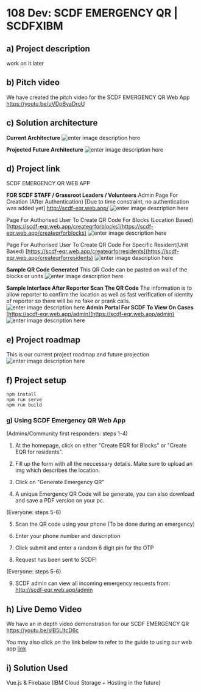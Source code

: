 
# 108 Dev: SCDF EMERGENCY QR | SCDFXIBM

## a) Project description
work on it later

## b) Pitch video
We have created the pitch video for the SCDF EMERGENCY QR Web App
https://youtu.be/uVDpByaDroU

## c) Solution architecture
**Current Architecture**
![enter image description here](https://user-images.githubusercontent.com/22294841/84565683-570a8780-ad9d-11ea-98b2-95ca61f4a880.jpg)

**Projected Future Architecture**
![enter image description here](https://user-images.githubusercontent.com/22294841/84565751-e31caf00-ad9d-11ea-94b4-1bcae9473e8e.jpg)
## d) Project link
SCDF EMERGENCY QR WEB APP

**FOR SCDF STAFF / Grassroot Leaders / Volunteers**
Admin Page For Creation (After Authentication) 
[Due to time constraint, no authentication was added yet]
http://scdf-eqr.web.app/
![enter image description here](https://user-images.githubusercontent.com/22294841/84585800-f3886480-ae45-11ea-8ae3-30162fa43cf8.png)

Page For Authorised User To Create QR Code For Blocks (Location Based)
[https://scdf-eqr.web.app/createqrforblocks](https://scdf-eqr.web.app/createqrforblocks)
![enter image description here](https://user-images.githubusercontent.com/22294841/84585801-f4b99180-ae45-11ea-9155-e379c32d45c5.png)

Page For Authorised User To Create QR Code For Specific Resident(Unit Based)
[https://scdf-eqr.web.app/createqrforresidents](https://scdf-eqr.web.app/createqrforresidents)
![enter image description here](https://user-images.githubusercontent.com/22294841/84585802-f5522800-ae45-11ea-9fac-30c679e129e3.png)

**Sample QR Code Generated**
This QR Code can be pasted on wall of the blocks or units
![enter image description here](https://user-images.githubusercontent.com/22294841/84586092-d30dd980-ae48-11ea-9521-eda4d3c9d795.png)

**Sample Interface After Reporter Scan The QR Code**
The information is to allow reporter to confirm the location as well as fast verification of identity of reporter so there will be no fake or prank calls.
![enter image description here](https://user-images.githubusercontent.com/22294841/84586093-d43f0680-ae48-11ea-8f2b-c707d649cd29.png)
**Admin Portal For SCDF To View On Cases**
[https://scdf-eqr.web.app/admin](https://scdf-eqr.web.app/admin)
![enter image description here](https://user-images.githubusercontent.com/22294841/84585970-ae653200-ae47-11ea-877c-d1a2a012bdef.png)

## e) Project roadmap
This is our current project roadmap and future projection
![enter image description here](https://user-images.githubusercontent.com/22294841/84586274-ab1f7580-ae4a-11ea-9eba-fb6ba8a681bc.jpg)
## f) Project setup
```
npm install
npm run serve
npm run build
```

### g) Using SCDF Emergency QR Web App

(Admins/Community first responders: steps 1-4)

1) At the homepage, click on either "Create EQR for Blocks" 
or "Create EQR for residents".

2) Fill up the form with all the neccessary details. Make sure to upload an img
which describes the location.

3) Click on "Generate Emergency QR"

4) A unique Emergency QR Code will be generate, you can also download and save a PDF version on your pc.

(Everyone: steps 5-6)

5) Scan the QR code using your phone (To be done during an emergency)

6) Enter your phone number and description

7) Click submit and enter a random 6 digit pin for the OTP

8) Request has been sent to SCDF!

(Everyone: steps 5-6)

9) SCDF admin can view all incoming emergency requests from:
http://scdf-eqr.web.app/admin


## h) Live Demo Video
We have an in depth video demonstration for our SCDF EMERGENCY QR 
https://youtu.be/slB5LItcD6c

You may also click on the link below to refer to the guide to using our web app
[link](#project-link)
## i) Solution Used

Vue.js & Firebase (IBM Cloud Storage + Hosting in the future)

